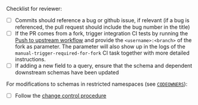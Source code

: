 Checklist for reviewer:

- [ ] Commits should reference a bug or github issue, if relevant (if a bug is referenced, the pull request should include the bug number in the title)
- [ ] If the PR comes from a fork, trigger integration CI tests by running the [Push to upstream workflow](https://github.com/mozilla/bigquery-etl/actions/workflows/push-to-upstream.yml) and provide the `<username>:<branch>` of the fork as parameter. The parameter will also show up
in the logs of the `manual-trigger-required-for-fork` CI task together with more detailed instructions.
- [ ] If adding a new field to a query, ensure that the schema and dependent downstream schemas have been updated

For modifications to schemas in restricted namespaces (see [`CODEOWNERS`](/CODEOWNERS)):
- [ ] Follow the [change control procedure](https://docs.google.com/document/d/1TTJi4ht7NuzX6BPG_KTr6omaZg70cEpxe9xlpfnHj9k/edit#heading=h.ttegrcfy18ck)
